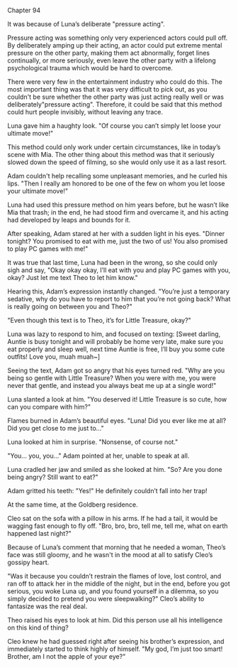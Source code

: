 Chapter 94

It was because of Luna’s deliberate "pressure acting".


Pressure acting was something only very experienced actors could pull off. By deliberately amping up their acting, an actor could put extreme mental pressure on the other party, making them act abnormally, forget lines continually, or more seriously, even leave the other party with a lifelong psychological trauma which would be hard to overcome.


There were very few in the entertainment industry who could do this. The most important thing was that it was very difficult to pick out, as you couldn't be sure whether the other party was just acting really well or was deliberately"pressure acting". Therefore, it could be said that this method could hurt people invisibly, without leaving any trace.


Luna gave him a haughty look. "Of course you can’t simply let loose your ultimate move!"


This method could only work under certain circumstances, like in today’s scene with Mia. The other thing about this method was that it seriously slowed down the speed of filming, so she would only use it as a last resort.


Adam couldn't help recalling some unpleasant memories, and he curled his lips. "Then I really am honored to be one of the few on whom you let loose your ultimate move!"


Luna had used this pressure method on him years before, but he wasn’t like Mia that trash; in the end, he had stood firm and overcame it, and his acting had developed by leaps and bounds for it.


After speaking, Adam stared at her with a sudden light in his eyes. "Dinner tonight? You promised to eat with me, just the two of us! You also promised to play PC games with me!"


It was true that last time, Luna had been in the wrong, so she could only sigh and say, "Okay okay okay, I’ll eat with you and play PC games with you, okay? Just let me text Theo to let him know."


Hearing this, Adam’s expression instantly changed. "You’re just a temporary sedative, why do you have to report to him that you’re not going back? What is really going on between you and Theo?"


"Even though this text is to Theo, it’s for Little Treasure, okay?"


Luna was lazy to respond to him, and focused on texting: [Sweet darling, Auntie is busy tonight and will probably be home very late, make sure you eat properly and sleep well, next time Auntie is free, I’ll buy you some cute outfits! Love you, muah muah~]


Seeing the text, Adam got so angry that his eyes turned red. "Why are you being so gentle with Little Treasure? When you were with me, you were never that gentle, and instead you always beat me up at a single word!"


Luna slanted a look at him. "You deserved it! Little Treasure is so cute, how can you compare with him?"


Flames burned in Adam’s beautiful eyes. "Luna! Did you ever like me at all? Did you get close to me just to…"


Luna looked at him in surprise. "Nonsense, of course not."


"You… you, you…" Adam pointed at her, unable to speak at all.


Luna cradled her jaw and smiled as she looked at him. "So? Are you done being angry? Still want to eat?"


Adam gritted his teeth: "Yes!" He definitely couldn’t fall into her trap!


At the same time, at the Goldberg residence.


Cleo sat on the sofa with a pillow in his arms. If he had a tail, it would be wagging fast enough to fly off. "Bro, bro, bro, tell me, tell me, what on earth happened last night?"


Because of Luna’s comment that morning that he needed a woman, Theo’s face was still gloomy, and he wasn't in the mood at all to satisfy Cleo’s gossipy heart.


"Was it because you couldn’t restrain the flames of love, lost control, and ran off to attack her in the middle of the night, but in the end, before you got serious, you woke Luna up, and you found yourself in a dilemma, so you simply decided to pretend you were sleepwalking?" Cleo’s ability to fantasize was the real deal.


Theo raised his eyes to look at him. Did this person use all his intelligence on this kind of thing?


Cleo knew he had guessed right after seeing his brother’s expression, and immediately started to think highly of himself. "My god, I’m just too smart! Brother, am I not the apple of your eye?"

